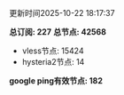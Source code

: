 更新时间2025-10-22 18:17:37

**总订阅: 227**
**总节点: 42568**
- vless节点: 15424
- hysteria2节点: 14

**google ping有效节点: 182**
